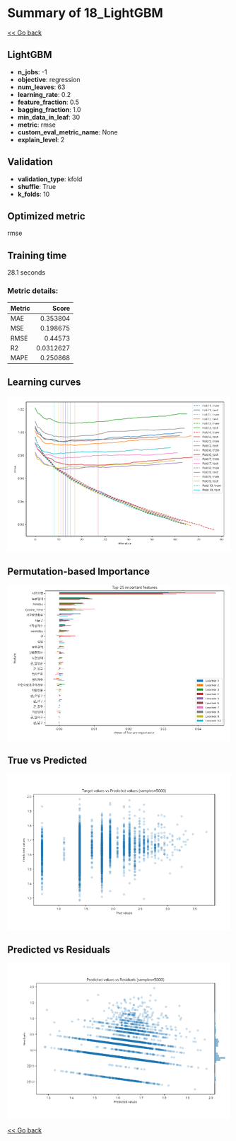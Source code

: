 # Summary of 18_LightGBM

[<< Go back](../README.md)


## LightGBM
- **n_jobs**: -1
- **objective**: regression
- **num_leaves**: 63
- **learning_rate**: 0.2
- **feature_fraction**: 0.5
- **bagging_fraction**: 1.0
- **min_data_in_leaf**: 30
- **metric**: rmse
- **custom_eval_metric_name**: None
- **explain_level**: 2

## Validation
 - **validation_type**: kfold
 - **shuffle**: True
 - **k_folds**: 10

## Optimized metric
rmse

## Training time

28.1 seconds

### Metric details:
| Metric   |     Score |
|:---------|----------:|
| MAE      | 0.353804  |
| MSE      | 0.198675  |
| RMSE     | 0.44573   |
| R2       | 0.0312627 |
| MAPE     | 0.250868  |



## Learning curves
![Learning curves](learning_curves.png)

## Permutation-based Importance
![Permutation-based Importance](permutation_importance.png)
## True vs Predicted

![True vs Predicted](true_vs_predicted.png)


## Predicted vs Residuals

![Predicted vs Residuals](predicted_vs_residuals.png)



[<< Go back](../README.md)
